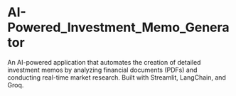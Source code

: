 # AI-Powered_Investment_Memo_Generator
An AI-powered application that automates the creation of detailed investment memos by analyzing financial documents (PDFs) and conducting real-time market research. Built with Streamlit, LangChain, and Groq.
